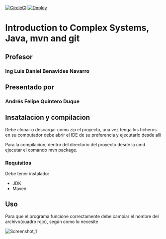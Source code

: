 [![CircleCI](https://circleci.com/gh/andresQD/Taller_Heroku.svg?style=svg)](https://circleci.com/gh/andresQD/Taller_Heroku)
[![Deploy](https://www.herokucdn.com/deploy/button.svg)](https://arep-webapp.herokuapp.com/)
# Introduction to Complex Systems, Java, mvn and git
## Profesor 
### Ing Luis Daniel Benavides Navarro
## Presentado por 
### Andrés Felipe Quintero Duque

## Insatalacion y compilacion
Debe clonar o descargar como zip el proyecto, una vez tenga los ficheros en su computador debe abrir el IDE de su preferencia y ejecutarlo desde alli

Para la compilacion, dentro del directorio del proyecto desde la cmd ejecutar el comando mvn package.

### Requisitos
Debe tener instalado:
* JDK 
* Maven 
## Uso 
Para que el programa funcione correctamente debe cambiar el nombre del archivo(cuadro rojo), según como lo necesite

![Screenshot_1](https://user-images.githubusercontent.com/48091585/90182930-4e700680-dd78-11ea-9349-b4954c1e667b.png)

